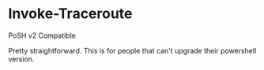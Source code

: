# Invoke-Traceroute
PoSH v2 Compatible 

Pretty straightforward.  This is for people that can't upgrade their powershell version.

